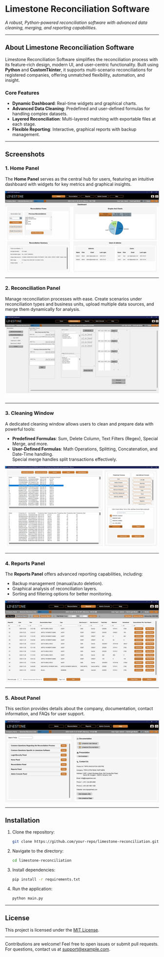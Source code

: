 
# **Limestone Reconciliation Software**  
_A robust, Python-powered reconciliation software with advanced data cleaning, merging, and reporting capabilities._

---

## **About Limestone Reconciliation Software**  
Limestone Reconciliation Software simplifies the reconciliation process with its feature-rich design, modern UI, and user-centric functionality. Built using **Python** and **CustomTkinter**, it supports multi-scenario reconciliations for registered companies, offering unmatched flexibility, automation, and insight.

### **Core Features**
- **Dynamic Dashboard**: Real-time widgets and graphical charts.
- **Advanced Data Cleaning**: Predefined and user-defined formulas for handling complex datasets.
- **Layered Reconciliation**: Multi-layered matching with exportable files at each stage.
- **Flexible Reporting**: Interactive, graphical reports with backup management.

---

## **Screenshots**

### **1. Home Panel**  
The **Home Panel** serves as the central hub for users, featuring an intuitive dashboard with widgets for key metrics and graphical insights.

![Home Panel](screenshot_home.png)

---

### **2. Reconciliation Panel**  
Manage reconciliation processes with ease. Create scenarios under reconciliation types and business units, upload multiple data sources, and merge them dynamically for analysis.

![Reconciliation Panel](screenshot_reconciliation.png)

---

### **3. Cleaning Window**  
A dedicated cleaning window allows users to clean and prepare data with powerful tools:
- **Predefined Formulas**: Sum, Delete Column, Text Filters (Regex), Special Merge, and more.
- **User-Defined Formulas**: Math Operations, Splitting, Concatenation, and Date-Time handling.  
Special merge handles split transactions effectively.

![Cleaning Window](screenshot_cleaning.png)

---

### **4. Reports Panel**  
The **Reports Panel** offers advanced reporting capabilities, including:
- Backup management (manual/auto deletion).
- Graphical analysis of reconciliation layers.
- Sorting and filtering options for better monitoring.  

![Reports Panel](screenshot_reports.png)

---

### **5. About Panel**  
This section provides details about the company, documentation, contact information, and FAQs for user support.

![About Panel](screenshot_about.png)

---

## **Installation**
1. Clone the repository:  
   ```bash
   git clone https://github.com/your-repo/limestone-reconciliation.git
   ```
2. Navigate to the directory:  
   ```bash
   cd limestone-reconciliation
   ```
3. Install dependencies:  
   ```bash
   pip install -r requirements.txt
   ```
4. Run the application:  
   ```bash
   python main.py
   ```

---

## **License**
This project is licensed under the [MIT License](LICENSE).  

---

Contributions are welcome! Feel free to open issues or submit pull requests. For questions, contact us at [support@example.com](mailto:support@example.com).  
